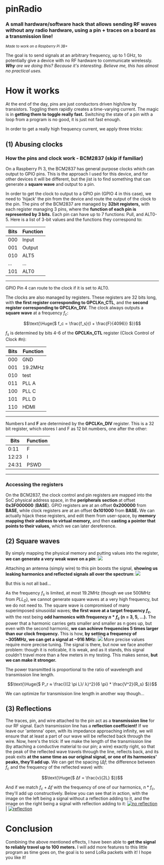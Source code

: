 # pinRadio
### A small hardware/software hack that allows sending RF waves without any radio hardware, using a pin + traces on a board as a transmission line!

<sup>*Made to work on a Raspberry Pi 3B+*</sup>

The goal is to send signals at an arbitrary frequency, up to 1 GHz, to potentially give a device with no RF hardware to communicate wirelessly.
***Why** are we doing this? Because it's interesting. Believe me, this has almost no practical uses.*

# How it works

At the end of the day, pins are just conductors driven high/low by transistors. Toggling them rapidly creates a time-varying current. The magic is in **getting them to toggle really fast.**
Switching the state of a pin with a loop from a program is no good, it is just not fast enough. 

In order to get a really high frequency current, we apply three tricks:

## (1) Abusing clocks

### How the pins and clock work - BCM2837 (skip if familiar)

On a Raspberry Pi 3, the BCM2837 has general purpose clocks which can output to GPIO pins. This is the approach I used for this device, and for other devices it will be different,
but the jist is to find something that can generate a **square wave** and output to a pin.

In order to get the clock to output to a GPIO pin (GPIO 4 in this case), we need to 'hijack' the pin from the device and route the output of the clock to the pin.
The pins of the BCM2837 are managed by **32bit registers,** with each register managing 3 pins, where the **function of each pin is represented by 3 bits.**
Each pin can have up to 7 functions: Pull, and ALT0-5. Here is a list of 3-bit values and the functions they correspond to:

| Bits | Function|
-------|---------|
| 000 | Input    |
| 001 | Output   |
| 010 | ALT5     |
| ... | ...      |
| 101 | ALT0     |
------------------

GPIO Pin 4 can route to the clock if it is set to ALT0.

The clocks are also managed by registers. These registers are 32 bits long, with **the first register corresponding to GPCLKn_CTL**, and the **second register corresponding to GPCLKn_DIV.**
The clock always outputs a **square wave** at a frequency $f_c$:

$$\text{\Huge{$ f_c = \frac{f_s}{I + \frac{F}{4096}} $}}$$

$f_s$ is determined by bits 4-6 of the **GPCLKn_CTL** register (Clock Control of Clock #n):

| Bits | Function|
-------|---------|
| 000 | GND      |
| 001 | 19.2MHz  |
| 010 | test     |
| 011 | PLL A    |
| 100 | PLL C    |
| 101 | PLL D    |
| 110 | HDMI     |
------------------

Numbers **I** and **F** are determined by the **GPCLKn_DIV** register. This is a 32 bit register, which stores I and F as 12 bit numbers, one after the other:

| Bits | Function|
-------|---------|
| 0:11 | F       |
| 12:23| I       |
| 24:31| PSWD    |
------------------

### Accessing the registers

On the BCM2837, the clock control and pin registers are mapped into the SoC physical address space, in the **peripherals section** at offset **0x3F000000** (**BASE**).
GPIO registers are at an offset **0x200000** from **BASE**, while clock registers are at an offset **0x101000** from **BASE.**
We can actually hijack these registers, and edit them from user-space, by **memory mapping their address to virtual memory,** and then **casting a pointer that points to their values,** which we can later dereference.

## (2) Square waves

By simply mapping the physical memory and putting values into the register, **we can generate a very weak wave on a pin**:
![](https://i.postimg.cc/T2BY3Yk4/1a-33-3mhz.png)

Attaching an antenna (simply wire) to this pin boosts the signal, **showing us leaking harmonics and reflected signals all over the spectrum**:
[![](https://i.postimg.cc/kgpTkzMK/2-30ghz.png)](https://postimg.cc/87Ldvy6z)

But this is not all bad...

As the frequency $f_s$ is limited, at most 19.2MHz (though we use 500MHz from $PLL_D$), we cannot generate square waves at a very high frequency, but we do not need to.
The square wave is compromised of many superimposed sinusoidal waves; **the first wave at a target frequency $f_c$**, with the rest being **odd harmonics with frequency $n*f_c$ (n = 3, 5, ...).**
The power that a harmonic carries gets smaller and smaller as n goes up, but even with the second harmonic, **we can achieve frequencies 5 times larger than our clock frequency.**
This is how, **by setting a frequency of ~305MHz, we can get a signal at ~916 MHz:**
[![](https://i.postimg.cc/zD7Ss60v/916-MHz-no-reflection-b.png)](https://postimg.cc/dD7ydHMc)
More precise values require more precise tuning.
The signal is there, but now we face another problem: though it is noticable, it is weak, and as it stands, this signal couldn't travel more than a few meters in my testing.
This makes sense, **but we can make it stronger.**

The power transmitted is proportional to the ratio of wavelength and transmission line length.

$$\text{\Huge{$ P_r ≈ \frac{((2 \pi L)/	λ)^2}{6 \pi} * \frac{V^2}{R_s} $}}$$

We can optimize for transmission line length in another way though...

## (3) Reflections

The traces, pin, and wire attached to the pin act as a **transmission line** for our RF signal. Each transmission line has a **reflection coefficient!**
If we leave our 'antenna' open, with its impedance approaching infinity, we will ensure that at least a part of our wave will be reflected back through the wire.
Now, here's the trick: If we make the length of the transmission line (by attaching a conductive material to our pin; a wire) exactly right, so that the peak of the reflected wave travels through the line, reflects back, and its peak exits **at the same time as our original signal, or one of its harmonics' peaks, they'll add up.**
We can get the spacing ($Δf$; the difference between $f_c$ and the frequency of the reflected wave) with:

$$\text{\Huge{$ Δf = \frac{v}{2L} $}}$$

And if we match $f_c + Δf$ with the frequency of one of our harmonics, $n * f_c$, they'll add up constructively.
Below you can see that in action, with the image on the left being a signal without a reflection adding to it, and the image on the right being a signal with reflection adding to it:
[![no reflection](https://i.postimg.cc/fbKW5cf3/916-MHz-no-reflection-2b.png)](https://postimg.cc/rdDLwtbc)  |  [![reflection](https://i.postimg.cc/R0nQH07b/916-MHz-with-reflection-b.png)](https://postimg.cc/JyMkwMdb)

# Conclusion

Combining the above mentioned effects, I have been able to **get the signal to reliably travel up to 100 meters.** I will add more features to this little program as time goes on, the goal is to send LoRa packets with it! I hope you like it!
